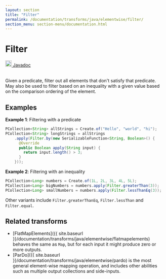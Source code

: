```yaml
---
layout: section
title: "Filter"
permalink: /documentation/transforms/java/elementwise/filter/
section_menu: section-menu/documentation.html
---
```

<!--
Licensed under the Apache License, Version 2.0 (the "License");
you may not use this file except in compliance with the License.
You may obtain a copy of the License at

http://www.apache.org/licenses/LICENSE-2.0

Unless required by applicable law or agreed to in writing, software
distributed under the License is distributed on an "AS IS" BASIS,
WITHOUT WARRANTIES OR CONDITIONS OF ANY KIND, either express or implied.
See the License for the specific language governing permissions and
limitations under the License.
-->
# Filter
<table align="left">
    <a target="_blank" class="button"
        href="https://beam.apache.org/releases/javadoc/current/index.html?org/apache/beam/sdk/transforms/Filter.html">
      <img src="https://beam.apache.org/images/logos/sdks/java.png" width="20px" height="20px"
           alt="Javadoc" />
     Javadoc
    </a>
</table>
<br>
Given a predicate, filter out all elements that don't satisfy that predicate.
May also be used to filter based on an inequality with a given value based
on the comparison ordering of the element.

## Examples
**Example 1**: Filtering with a predicate

```java
PCollection<String> allStrings = Create.of("Hello", "world", "hi");
PCollection<String> longStrings = allStrings
    .apply(Filter.by(new SerializableFunction<String, Boolean>() {
      @Override
      public Boolean apply(String input) {
        return input.length() > 3;
      }
    }));
```

**Example 2**: Filtering with an inequality

```java
PCollection<Long> numbers = Create.of(1L, 2L, 3L, 4L, 5L);
PCollection<Long> bigNumbers = numbers.apply(Filter.greaterThan(3));
PCollection<Long> smallNumbers = numbers.apply(Filter.lessThanEq(3));
```
Other variants include `Filter.greaterThanEq`, `Filter.lessThan` and `Filter.equal`.

## Related transforms 
* [FlatMapElements]({{ site.baseurl }}/documentation/transforms/java/elementwise/flatmapelements) behaves the same as `Map`, but for
  each input it might produce zero or more outputs.
* [ParDo]({{ site.baseurl }}/documentation/transforms/java/elementwise/pardo) is the most general element-wise mapping
  operation, and includes other abilities such as multiple output collections and side-inputs. 